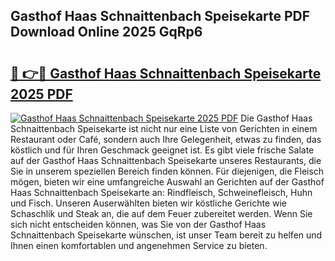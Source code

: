 ## Gasthof Haas Schnaittenbach Speisekarte PDF Download Online 2025 GqRp6

# <h2><a href="http://gcebih.nevu.top/?p=Gasthof+Haas+Schnaittenbach+Speisekarte">🔗 👉🔴 Gasthof Haas Schnaittenbach Speisekarte 2025 PDF</a></h2>

[![Gasthof Haas Schnaittenbach Speisekarte 2025 PDF](https://i.imgur.com/dBaPXMq.png)](http://gcebih.nevu.top/?p=Gasthof+Haas+Schnaittenbach+Speisekarte)
Die Gasthof Haas Schnaittenbach Speisekarte ist nicht nur eine Liste von Gerichten in einem Restaurant oder Café, sondern auch Ihre Gelegenheit, etwas zu finden, das köstlich und für Ihren Geschmack geeignet ist. Es gibt viele frische Salate auf der Gasthof Haas Schnaittenbach Speisekarte unseres Restaurants, die Sie in unserem speziellen Bereich finden können. Für diejenigen, die Fleisch mögen, bieten wir eine umfangreiche Auswahl an Gerichten auf der Gasthof Haas Schnaittenbach Speisekarte an: Rindfleisch, Schweinefleisch, Huhn und Fisch. Unseren Auserwählten bieten wir köstliche Gerichte wie Schaschlik und Steak an, die auf dem Feuer zubereitet werden. Wenn Sie sich nicht entscheiden können, was Sie von der Gasthof Haas Schnaittenbach Speisekarte wünschen, ist unser Team bereit zu helfen und Ihnen einen komfortablen und angenehmen Service zu bieten.
